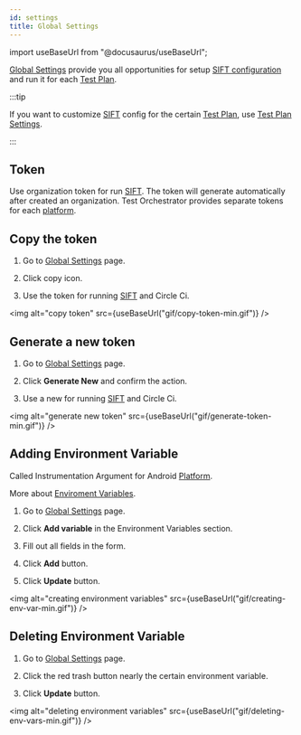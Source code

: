 ```yaml
---
id: settings
title: Global Settings
---
```


import useBaseUrl from "@docusaurus/useBaseUrl";

[Global Settings](/settings) provide you all opportunities for setup [SIFT configuration](/configuration) and run it for each [Test Plan](/test-plans).

:::tip

If you want to customize [SIFT](/sift) config for the certain [Test Plan](/test-plans), use [Test Plan Settings](/test-plan-settings).

:::

## Token

Use organization token for run [SIFT](/sift). The token will generate automatically after created an organization.
Test Orchestrator provides separate tokens for each [platform](/platforms).

## Copy the token

1. Go to [Global Settings](/settings) page.

2. Click copy icon.

3. Use the token for running [SIFT](/sift) and Circle Ci.

<img alt="copy token" src={useBaseUrl("gif/copy-token-min.gif")} />

## Generate a new token

1. Go to [Global Settings](/settings) page.

2. Click **Generate New** and confirm the action.

3. Use a new for running [SIFT](/sift) and Circle Ci.

<img alt="generate new token" src={useBaseUrl("gif/generate-token-min.gif")} />

## Adding Environment Variable

Called Instrumentation Argument for Android [Platform](/platforms).

More about [Enviroment Variables](/env-vars).

1. Go to [Global Settings](/settings) page.

2. Click **Add variable** in the Environment Variables section.

3. Fill out all fields in the form.

4. Click **Add** button.

5. Click **Update** button.

<img alt="creating environment variables" src={useBaseUrl("gif/creating-env-var-min.gif")} />

## Deleting Environment Variable

1. Go to [Global Settings](/settings) page.

2. Click the red trash button nearly the certain environment variable.

3. Click **Update** button.

<img alt="deleting environment variables" src={useBaseUrl("gif/deleting-env-vars-min.gif")} />
